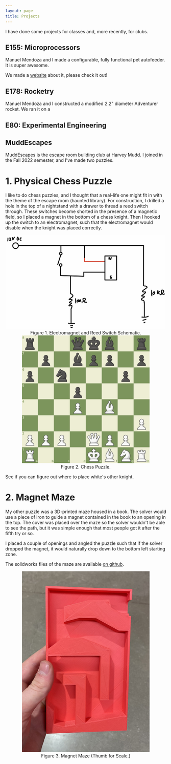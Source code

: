 ```yaml
---
layout: page
title: Projects
---
```


I have done some projects for classes and, more recently, for clubs.

## E155: Microprocessors

Manuel Mendoza and I made a configurable, fully functional pet autofeeder. It is super awesome. 

We made a [website](https://cturek.github.io/E155-Autofeeder/) about it, please check it out!

## E178: Rocketry

Manuel Mendoza and I constructed a modified 2.2" diameter Adventurer rocket. We ran it on a 

## E80: Experimental Engineering

## MuddEscapes

MuddEscapes is the escape room building club at Harvey Mudd. I joined in the Fall 2022 semester, and I've made two puzzles.

# 1. Physical Chess Puzzle

I like to do chess puzzles, and I thought that a real-life one might fit in with the theme of the escape room (haunted library). For construction, I drilled a hole in the top of a nightstand with a drawer to thread a reed switch through. These switches become shorted in the presence of a magnetic field, so I placed a magnet in the bottom of a chess knight. Then I hooked up the switch to an electromagnet, such that the electromagnet would disable when the knight was placed correctly.

<div style="text-align: center">
  <img src = "./assets/img/schessmatic.jpg" alt = "schessme" width = "500" />
</div>
<center>Figure 1. Electromagnet and Reed Switch Schematic.</center>

<div style="text-align: center">
  <img src = "./assets/img/puzzle.jpg" alt = "chezzle" width = "400" />
</div>
<center>Figure 2. Chess Puzzle.</center>

See if you can figure out where to place white's other knight.

# 2. Magnet Maze

My other puzzle was a 3D-printed maze housed in a book. The solver would use a piece of iron to guide a magnet contained in the book to an opening in the top. The cover was placed over the maze so the solver wouldn't be able to see the path, but it was simple enough that most people got it after the fifth try or so.

I placed a couple of openings and angled the puzzle such that if the solver dropped the magnet, it would naturally drop down to the bottom left starting zone.

The solidworks files of the maze are available [on github](https://github.com/cturek/home).

<div style="text-align: center">
  <img src = "./assets/img/thumb.jpg" alt = "maze" width = "400" />
</div>
<center>Figure 3. Magnet Maze (Thumb for Scale.)</center>